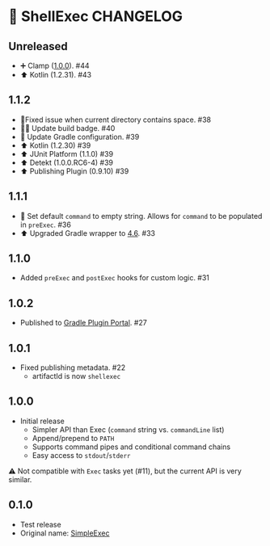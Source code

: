 # 📝 ShellExec CHANGELOG

## Unreleased

- ➕ Clamp ([1.0.0](https://github.com/phatblat/Clamp/releases/tag/1.0.0)). #44
- ⬆️ Kotlin (1.2.31). #43

## 1.1.2

- 🐛Fixed issue when current directory contains space. #38
- 👮‍♀️ Update build badge. #40
- 🔧 Update Gradle configuration. #39
- ⬆️ Kotlin (1.2.30) #39
- ⬆️ JUnit Platform (1.1.0) #39
- ⬆️ Detekt (1.0.0.RC6-4) #39
- ⬆️ Publishing Plugin (0.9.10) #39

## 1.1.1

- 🐛 Set default `command` to empty string. Allows for `command` to be populated in `preExec`. #36
- ⬆️ Upgraded Gradle wrapper to [4.6](https://github.com/gradle/gradle/releases/tag/v4.6.0). #33

## 1.1.0

- Added `preExec` and `postExec` hooks for custom logic. #31 

## 1.0.2

- Published to [Gradle Plugin Portal](https://plugins.gradle.org/plugin/at.phatbl.shellexec). #27

## 1.0.1

- Fixed publishing metadata. #22
  - artifactId is now `shellexec`

## 1.0.0

- Initial release
  - Simpler API than Exec (`command` string vs. `commandLine` list)
  - Append/prepend to `PATH`
  - Supports command pipes and conditional command chains
  - Easy access to `stdout`/`stderr`
  
⚠️ Not compatible with `Exec` tasks yet (#11), but the current API is very similar.

## 0.1.0

- Test release
- Original name: [SimpleExec](https://bintray.com/phatblat/maven-open-source/SimpleExec)
